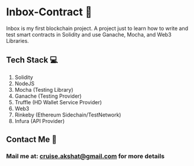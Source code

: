 # Inbox-Contract :tada:

Inbox is my first blockchain project. A project just to learn how to write and test smart contracts in Solidity and use Ganache, Mocha, and Web3 Libraries.

## Tech Stack :computer:
1. Solidity
2. NodeJS
3. Mocha (Testing Library)
4. Ganache (Testing Provider)
5. Truffle (HD Wallet Service Provider)
6. Web3
7. Rinkeby (Ethereum Sidechain/TestNetwork)
8. Infura (API Provider)

## Contact Me :speech_balloon:
### Mail me at: cruise.akshat@gmail.com for more details
